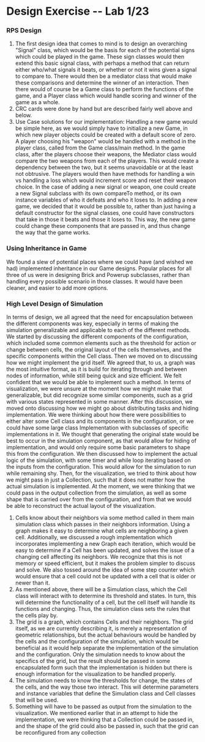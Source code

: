 # Design Exercise -- Lab 1/23

### RPS Design 
 1) The first design idea that comes to mind is to design an overarching "Signal" class, which would be the basis for 
 each of the potential signs which could be played in the game. These sign classes would then extend this basic signal
 class, with perhaps a method that can return either who/what signals it beats, or whether or not it wins given a 
 signal to compare to. There would then be a mediator class that would make these comparisons and determine the winner
 of an interaction. Then there would of course be a Game class to perform the functions of the game, and a Player class
 which would handle scoring and winner of the game as a whole.
 2) CRC cards were done by hand but are described fairly well above and below.
 3) Use Case solutions for our implementation:
 Handling a new game would be simple here, as we would simply have to initialize a new Game, in which new player
 objects could be created with a default score of zero.
 A player choosing his "weapon" would be handled with a method in the player class, called from the Game class/main method.
 In the game class, after the players choose their weapons, the Mediator class would compare the two weapons from each of
 the players. This would create a dependency between the two, but it seems unavoidable or at the least not obtrusive. The
 players would then have methods for handling a win vs handling a loss which would increment score and reset their weapon
 choice.
 In the case of adding a new signal or weapon, one could create a new Signal subclass with its own compareTo method, or 
 its own instance variables of who it defeats and who it loses to.
 In adding a new game, we decided that it would be possible to, rather than just having a default constructor for the signal
 classes, one could have constructors that take in those it beats and those it loses to. This way, the new game could change
 these components that are passed in, and thus change the way that the game works.
 
### Using Inheritance in Game
We found a slew of potential places where we could have (and wished we had) implemented inheritance in our Game designs.
Popular places for all three of us were in designing Brick and Powerup subclasses, rather than handling every possible 
scenario in those classes. It would have been cleaner, and easier to add more options.

### High Level Design of Simulation
In terms of design, we all agreed that the need for encapsulation between the different components was key, especially in
terms of making the simulation generalizable and applicable to each of the different methods. We started by discussing the
different components of the configuration, which included some common elements such as the threshold for action or change
between cells, the original layout of the cells themselves, and the specific components within the Cell class. Then we 
moved on to discussing how we might implement the grid itself. We agreed that, to us, a graph was the most intuitive format,
as it is build for iterating through and between nodes of information, while still being quick and size efficient. We felt
confident that we would be able to implement such a method. In terms of visualization, we were unsure at the moment how
we might make that generalizable, but did recognize some similar components, such as a grid with various states represented
in some manner. 
After this discussion, we moved onto discussing how we might go about distributing tasks and hiding implementation. We 
were thinking about how there were possibilities to either alter some Cell class and its components in the configuration, 
or we could have some large class Implementation with subclasses of specific implementations in it. We thought that generating
the original state would be best to occur in the simulation component, as that would allow for hiding of implementation, and
would only require some basic parameters to shape this from the configuration. We then discussed how to implement
the actual logic of the simulation, with some timer and while loop iterating based on the inputs from the configuration. 
This would allow for the simulation to run while remaining shy. Then, for the visualization, we tried to think about how
we might pass in just a Collection, such that it does not matter how the actual simulation is implemented. At the moment,
we were thinking that we could pass in the output collection from the simulation, as well as some shape that is carried
over from the configuration, and from that we would be able to reconstruct the actual layout of the visualization. 

1) Cells know about their neighbors via some method called in them main simulation class which passes in their neighbors
information. Using a graph makes it easy to determine what cells are neighboring a given cell. Additionally, we discussed
a rough implementation which incorporates implementing a new Graph each iteration, which would be easy to determine if a 
Cell has been updated, and solves the issue of a changing cell affecting its neighbors. We recognize that this is not 
memory or speed efficient, but it makes the problem simpler to discuss and solve. We also tossed around the idea of
some step counter which would ensure that a cell could not be updated with a cell that is older or newer than it.
2) As mentioned above, there will be a Simulation class, which the Cell class will interact with to determine its threshold
and states. In turn, this will determine the functionality of a cell, but the cell itself will handle its functions and 
changing. Thus, the simulation class sets the rules that the cells play by.
3) The grid is a graph, which contains Cells and their neighbors. The grid itself, as we are currently describing it, is 
merely a representation of geometric relationships, but the actual behaviours would be handled by the cells and the
configuration of the simulation, which would be beneficial as it would help separate the implementation of the simulation
and the configuration. Only the simulation needs to know about the specifics of the grid, but the result should be passed
in some encapsulated form such that the implementation is hidden but there is enough information for the visualization to
be handled properly.
4) The simulation needs to know the thresholds for change, the states of the cells, and the way those two interact. This
will determine parameters and instance variables that define the Simulation class and Cell classes that will be used.
5) Something will have to be passed as output from the simulation to the visualization. We mentioned earlier that in an
attempt to hide the implementation, we were thinking that a Collection could be passed in, and the shape of the 
grid could also be passed in, such that the grid can be reconfigured from any collection
